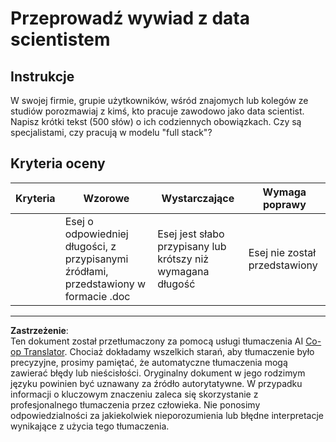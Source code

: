 <!--
CO_OP_TRANSLATOR_METADATA:
{
  "original_hash": "70d65aeddc06170bc1aed5b27805f930",
  "translation_date": "2025-09-03T17:45:13+00:00",
  "source_file": "1-Introduction/4-techniques-of-ML/assignment.md",
  "language_code": "pl"
}
-->
# Przeprowadź wywiad z data scientistem

## Instrukcje

W swojej firmie, grupie użytkowników, wśród znajomych lub kolegów ze studiów porozmawiaj z kimś, kto pracuje zawodowo jako data scientist. Napisz krótki tekst (500 słów) o ich codziennych obowiązkach. Czy są specjalistami, czy pracują w modelu "full stack"?

## Kryteria oceny

| Kryteria | Wzorowe                                                                            | Wystarczające                                                     | Wymaga poprawy        |
| -------- | ---------------------------------------------------------------------------------- | ----------------------------------------------------------------- | --------------------- |
|          | Esej o odpowiedniej długości, z przypisanymi źródłami, przedstawiony w formacie .doc | Esej jest słabo przypisany lub krótszy niż wymagana długość       | Esej nie został przedstawiony |

---

**Zastrzeżenie**:  
Ten dokument został przetłumaczony za pomocą usługi tłumaczenia AI [Co-op Translator](https://github.com/Azure/co-op-translator). Chociaż dokładamy wszelkich starań, aby tłumaczenie było precyzyjne, prosimy pamiętać, że automatyczne tłumaczenia mogą zawierać błędy lub nieścisłości. Oryginalny dokument w jego rodzimym języku powinien być uznawany za źródło autorytatywne. W przypadku informacji o kluczowym znaczeniu zaleca się skorzystanie z profesjonalnego tłumaczenia przez człowieka. Nie ponosimy odpowiedzialności za jakiekolwiek nieporozumienia lub błędne interpretacje wynikające z użycia tego tłumaczenia.